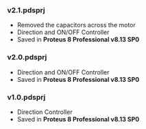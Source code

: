 ### v2.1.pdsprj
- Removed the capacitors across the motor
- Direction and ON/OFF Controller
- Saved in **Proteus 8 Professional v8.13 SP0**

### v2.0.pdsprj
- Direction and ON/OFF Controller
- Saved in **Proteus 8 Professional v8.13 SP0**

### v1.0.pdsprj
- Direction Controller
- Saved in **Proteus 8 Professional v8.13 SP0**